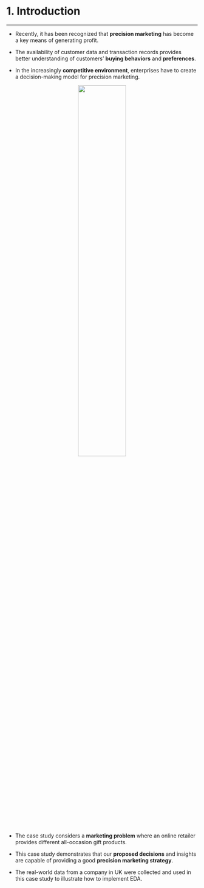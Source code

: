 <a name = Section1></a>
# **1. Introduction**
---

- Recently, it has been recognized that **precision marketing** has become a key means of generating profit.

- The availability of customer data and transaction records provides better understanding of customers’ **buying behaviors** and **preferences**.

- In the increasingly **competitive environment**, enterprises have to create a decision-making model for precision marketing.

<center><img width=50% src="https://image.freepik.com/free-vector/digital-marketing-advertising-infographic-white-background_18591-6516.jpg"></center>

- The case study considers a **marketing problem** where an online retailer provides different all-occasion gift products.

- This case study demonstrates that our **proposed decisions** and insights are capable of providing a good **precision marketing strategy**.

- The real-world data from a company in UK were collected and used in this case study to illustrate how to implement EDA.
